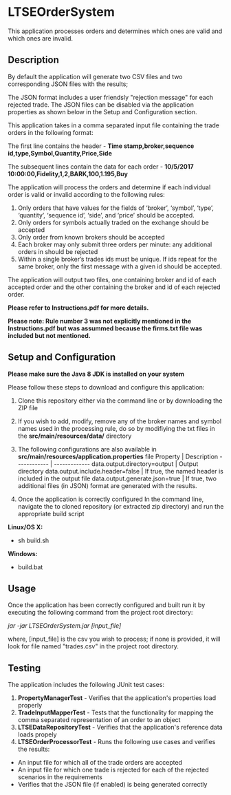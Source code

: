 # LTSEOrderSystem
This application processes orders and determines which ones are valid and which ones are invalid. 

## Description
By default the application will generate two CSV files and two corresponding JSON files with the results; 

The JSON format includes a user friendsly "rejection message" for each rejected trade. The JSON files can be disabled via the application properties as shown below in the Setup and Configuration section.

This application takes in a comma separated input file containing the trade orders in the following format:

The first line contains the header -
**Time stamp,broker,sequence id,type,Symbol,Quantity,Price,Side**

The subsequent lines contain the data for each order - 
**10/5/2017 10:00:00,Fidelity,1,2,BARK,100,1.195,Buy**

The application will process the orders and determine if each individual order is valid or invalid according to the following rules:

1. Only orders that have values for the fields of ‘broker’, ‘symbol’, ‘type’, ‘quantity’, ‘sequence id’, ‘side’, and ‘price’ should be accepted.
2. Only orders for symbols actually traded on the exchange should be accepted
3. Only order from known brokers should be accepted
3. Each broker may only submit three orders per minute: any additional orders in should be rejected
4. Within a single broker’s trades ids must be unique. If ids repeat for the same broker, only the first message with a given id should be accepted.

The application will output two files, one containing broker and id of each accepted order and the other containing the broker and id of each rejected order.

**Please refer to Instructions.pdf for more details.**

**Please note: Rule number 3 was not explicitly mentioned in the Instructions.pdf but was assummed because the firms.txt file was included but not mentioned.**

## Setup and Configuration

**Please make sure the Java 8 JDK is installed on your system**

Please follow these steps to download and configure this application:
1. Clone this repository either via the command line or by downloading the ZIP file
2. If you wish to add, modify, remove any of the broker names and symbol names used in the processing rule, 
do so by modifiying the txt files in the **src/main/resources/data/** directory
3. The following configurations are also available in **src/main/resources/application.properties** file
		Property | Description
	------------ | -------------
	 data.output.directory=output | Output directory
	data.output.include.header=false | If true, the named header is included in the output file
	data.output.generate.json=true | If true, two additional files (in JSON) format are generated with the results. 

4. Once the application is correctly configured
In the command line, navigate the to cloned repository (or extracted zip directory) and run the appropriate build script

**Linux/OS X:**
* sh build.sh

**Windows:**
* build.bat

## Usage
Once the application has been correctly configured and built run it by executing the following command from the project root directory:

*jar -jar LTSEOrderSystem.jar [input_file]*

where, [input_file] is the csv you wish to process; if none is provided, it will look for file named "trades.csv" in the project root directory.

## Testing
The application includes the following JUnit test cases:
1. **PropertyManagerTest** - Verifies that the application's properties load properly
2. **TradeInputMapperTest** - Tests that the functionality for mapping the comma separated representation of an order to an object
3. **LTSEDataRepositoryTest** - Verifies that the application's reference data loads propely
4. **LTSEOrderProcessorTest** - 
Runs the following use cases and verifies the results:
* An input file for which all of the trade orders are accepted
* An input file for which one trade is rejected for each of the rejected scenarios in the requirements
* Verifies that the JSON file (if enabled) is being generated correctly




